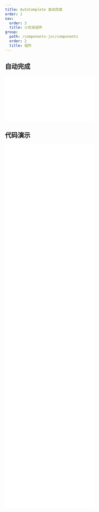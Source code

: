 ```yaml
---
title: AutoComplete 自动完成
order: 1
nav:
  order: 3
  title: 小优采组件
group:
  path: /components-jxc/components
  order: 2
  title: 组件
---
```


## 自动完成

<div>
<embed src="@docs-common/auto-complete/index.md"></embed>
</div>
        
## 代码演示

<Row gutter=8>

  <Col span=12>
    
  <div class="code-box"><embed src="@abiz-rc-jxc/auto-complete/demo/basic-auto-complete-jxc.md"></embed></div>
          
  <div class="code-box"><embed src="@abiz-rc-jxc/auto-complete/demo/custom-auto-complete-jxc.md"></embed></div>
          
  <div class="code-box"><embed src="@abiz-rc-jxc/auto-complete/demo/certain-category-auto-complete-jxc.md"></embed></div>
          
  <div class="code-box"><embed src="@abiz-rc-jxc/auto-complete/demo/form-debug-auto-complete-jxc.md"></embed></div>
          
  </Col>
          
  <Col span=12>
    
  <div class="code-box"><embed src="@abiz-rc-jxc/auto-complete/demo/options-auto-complete-jxc.md"></embed></div>
          
  <div class="code-box"><embed src="@abiz-rc-jxc/auto-complete/demo/non-case-sensitive-auto-complete-jxc.md"></embed></div>
          
  <div class="code-box"><embed src="@abiz-rc-jxc/auto-complete/demo/uncertain-category-auto-complete-jxc.md"></embed></div>
          
  </Col>
          
</Row>
        
<div><embed src="@docs-common/auto-complete/index-api.md"></embed><div>
        